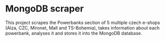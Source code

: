 # MongoDB scraper
This project scrapes the Powerbanks section of 5 multiple czech e-shops (Alza, CZC, Mironet, Mall and TS-Bohemia), takes information about each powerbank, analyses it and stores it into the MongoDB database. 
